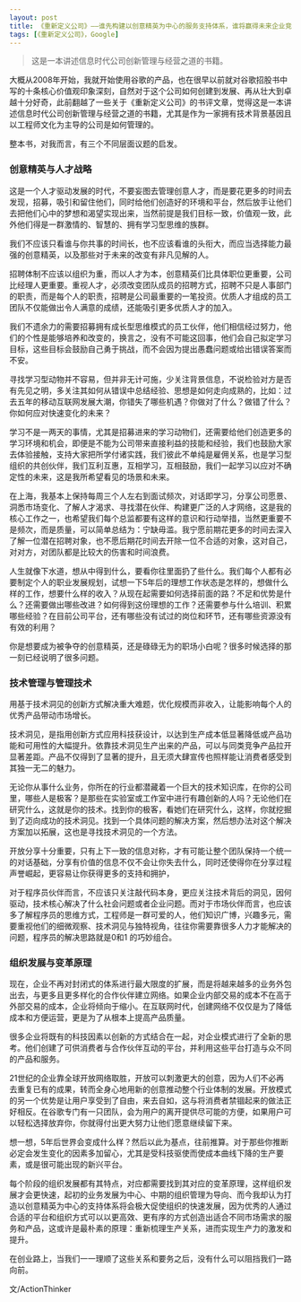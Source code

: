 ```yaml
---
layout: post
title: 《重新定义公司》——谁先构建以创意精英为中心的服务支持体系，谁将赢得未来企业竞争
tags: [《重新定义公司》，Google]
---
```


> 这是一本讲述信息时代公司创新管理与经营之道的书籍。

大概从2008年开始，我就开始使用谷歌的产品，也在很早以前就对谷歌招股书中写的十条核心价值观印象深刻，自然对于这个公司如何创建到发展、再从壮大到卓越十分好奇，此前翻越了一些关于《重新定义公司》的书评文章，觉得这是一本讲述信息时代公司创新管理与经营之道的书籍，尤其是作为一家拥有技术背景基因且以工程师文化为主导的公司是如何管理的。 整本书，对我而言，有三个不同层面议题的启发。 ### 创意精英与人才战略这是一个人才驱动发展的时代，不要妄图去管理创意人才，而是要花更多的时间去发现，招募，吸引和留住他们，同时给他们创造好的环境和平台，然后放手让他们去把他们心中的梦想和渴望实现出来，当然前提是我们目标一致，价值观一致，此外他们得是一群激情的、智慧的、拥有学习型思维的族群。 我们不应该只看谁与你共事的时间长，也不应该看谁的头衔大，而应当选择能力最强的创意精英，以及那些对于未来的改变有非凡见解的人。 招聘体制不应该以组织为重，而以人才为本，创意精英们比具体职位更重要，公司比经理人更重要。重视人才，必须改变团队成员的招聘方式，招聘不只是人事部门的职责，而是每个人的职责，招聘是公司最重要的一笔投资。优质人才组成的员工团队不仅能做出令人满意的成绩，还能吸引更多优质人才的加入。 我们不遗余力的需要招募拥有成长型思维模式的员工伙伴，他们相信经过努力，他们的个性是能够培养和改变的，换言之，没有不可能这回事，他们会自己拟定学习目标，这些目标会鼓励自己勇于挑战，而不会因为提出愚蠢问题或给出错误答案而不安。 寻找学习型动物并不容易，但并非无计可施，少关注背景信息，不说检验对方是否有先见之明，多关注其如何从错误中总结经验、思想是如何走向成熟的，比如：过去五年的移动互联网发展大潮，你错失了哪些机遇？你做对了什么？做错了什么？你如何应对快速变化的未来？ 学习不是一两天的事情，尤其是招募进来的学习动物们，还需要给他们创造更多的学习环境和机会，即便是不能为公司带来直接利益的技能和经验，我们也鼓励大家去体验接触，支持大家把所学付诸实践，我们彼此不单纯是雇佣关系，也是学习型组织的共创伙伴，我们互利互惠，互相学习，互相鼓励，我们一起学习以应对不确定性的未来，这是我所希望看见的场景和未来。 在上海，我基本上保持每周三个人左右到面试频次，对话即学习，分享公司愿景、洞悉市场变化、了解人才渴求、寻找潜在伙伴、构建更广泛的人才网络，这是我的核心工作之一，也希望我们每个总监都要有这样的意识和行动举措，当然更重要不是频次，而是质量，可以简单总结为：宁缺毋滥。我宁愿前期花更多的时间去深入了解一位潜在招聘对象，也不愿后期花时间去开除一位不合适的对象，这对自己，对对方，对团队都是比较大的伤害和时间浪费。 人生就像下水道，想从中得到什么，要看你往里面扔了些什么。我们每个人都有必要制定个人的职业发展规划，试想一下5年后的理想工作状态是怎样的，想做什么样的工作，想要什么样的收入？从现在起需要如何选择前面的路？不足和优势是什么？还需要做出哪些改进？如何得到这份理想的工作？还需要参与什么培训、积累哪些经验？在目前公司平台，还有哪些没有试过的岗位和环节，还有哪些资源没有有效的利用？ 你是想要成为被争夺的创意精英，还是碌碌无为的职场小白呢？很多时候选择的那一刻已经说明了很多问题。 ### 技术管理与管理技术用基于技术洞见的创新方式解决重大难题，优化规模而非收入，让能影响每个人的优秀产品带动市场增长。 技术洞见，是指用创新方式应用科技获设计，以达到生产成本低显著降低或产品功能和可用性的大幅提升。依靠技术洞见生产出来的产品，可以与同类竞争产品拉开显著差距。产品不仅得到了显著的提升，且无须大肆宣传也照样能让消费者感受到其独一无二的魅力。 无论你从事什么业务，你所在的行业都潜藏着一个巨大的技术知识库，在你的公司里，哪些人是极客？是那些在实验室或工作室中进行有趣创新的人吗？无论他们在研究什么，这就是你的技术。找到你的极客，看她们在研究什么，这样，你就挖掘到了迈向成功的技术洞见。找到一个具体问题的解决方案，然后想办法对这个解决方案加以拓展，这也是寻找技术洞见的一个方法。 开放分享十分重要，只有上下一致的信息对称，才有可能让整个团队保持一个统一的对话基础，分享有价值的信息不仅不会让你失去什么，同时还使得你在分享过程声誉崛起，更容易让你获得更多的支持和拥护，对于程序员伙伴而言，不应该只关注敲代码本身，更应关注技术背后的洞见，因何驱动，技术核心解决了什么社会问题或者企业问题。而对于市场伙伴而言，也应该多了解程序员的思维方式，工程师是一群可爱的人，他们知识广博，兴趣多元，需要重视他们的细微观察、技术洞见与独特视角，往往你需要靠很多人力才能解决的问题，程序员的解决思路就是0和1 的巧妙组合。 ### 组织发展与变革原理现在，企业不再对封闭式的体系进行最大限度的扩展，而是将越来越多的业务外包出去，与更多且更多样化的合作伙伴建立网络。如果企业内部交易的成本不在高于外部交易的成本，企业将倾向于缩小。在互联网时代，创建网络不仅仅是为了降低成本和方便运营，更是为了从根本上提高产品质量。 很多企业将既有的科技因素以创新的方式结合在一起，对企业模式进行了全新的思考。他们创建了可供消费者与合作伙伴互动的平台，并利用这些平台打造与众不同的产品和服务。 21世纪的企业靠全球开放网络取胜，开放可以刺激更大的创意，因为人们不必再去重复已有的成果，转而全身心地用新的创意推动整个行业体制的发展。开放模式的另一个优势是让用户享受到了自由，来去自如，这与将消费者禁锢起来的做法正好相反。在谷歌专门有一只团队，会为用户的离开提供尽可能的方便，如果用户可以轻松选择放弃你，你就得付出更大努力让他们愿意继续留下来。 想一想，5年后世界会变成什么样？然后以此为基点，往前推算。对于那些你推断必定会发生变化的因素多加留心，尤其是受科技驱使而使成本曲线下降的生产要素，或是很可能出现的新兴平台。
 每个阶段的组织发展都有其特点，对应都需要找到其对应的变革原理，这样组织发展才会更快速，起初的业务发展为中心、中期的组织管理为导向、而今我却认为打造以创意精英为中心的支持体系将会极大促使组织的快速发展，因为优秀的人通过合适的平台和组织方式可以以更高效、更有序的方式创造出适合不同市场需求的服务和产品，这或许是最朴素的原理：重新梳理生产关系，进而实现生产力的激发和提升。 在创业路上，当我们一一理顺了这些关系和要务之后，没有什么可以阻挡我们一路向前。



文/ActionThinker


